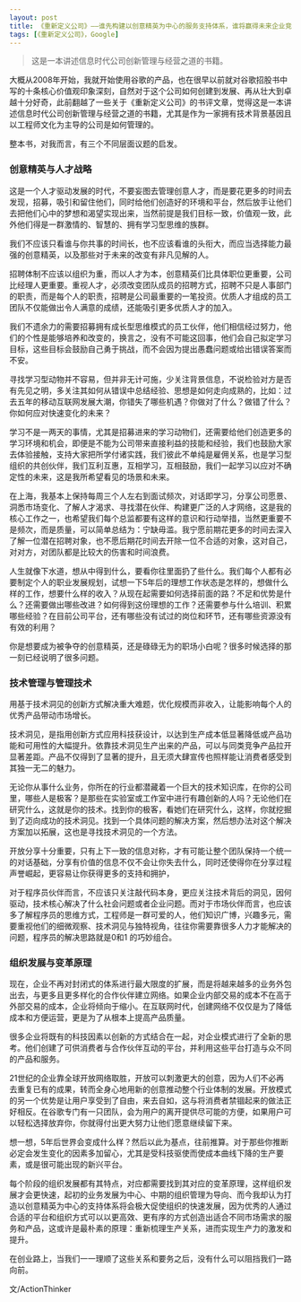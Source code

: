 ```yaml
---
layout: post
title: 《重新定义公司》——谁先构建以创意精英为中心的服务支持体系，谁将赢得未来企业竞争
tags: [《重新定义公司》，Google]
---
```


> 这是一本讲述信息时代公司创新管理与经营之道的书籍。

大概从2008年开始，我就开始使用谷歌的产品，也在很早以前就对谷歌招股书中写的十条核心价值观印象深刻，自然对于这个公司如何创建到发展、再从壮大到卓越十分好奇，此前翻越了一些关于《重新定义公司》的书评文章，觉得这是一本讲述信息时代公司创新管理与经营之道的书籍，尤其是作为一家拥有技术背景基因且以工程师文化为主导的公司是如何管理的。 整本书，对我而言，有三个不同层面议题的启发。 ### 创意精英与人才战略这是一个人才驱动发展的时代，不要妄图去管理创意人才，而是要花更多的时间去发现，招募，吸引和留住他们，同时给他们创造好的环境和平台，然后放手让他们去把他们心中的梦想和渴望实现出来，当然前提是我们目标一致，价值观一致，此外他们得是一群激情的、智慧的、拥有学习型思维的族群。 我们不应该只看谁与你共事的时间长，也不应该看谁的头衔大，而应当选择能力最强的创意精英，以及那些对于未来的改变有非凡见解的人。 招聘体制不应该以组织为重，而以人才为本，创意精英们比具体职位更重要，公司比经理人更重要。重视人才，必须改变团队成员的招聘方式，招聘不只是人事部门的职责，而是每个人的职责，招聘是公司最重要的一笔投资。优质人才组成的员工团队不仅能做出令人满意的成绩，还能吸引更多优质人才的加入。 我们不遗余力的需要招募拥有成长型思维模式的员工伙伴，他们相信经过努力，他们的个性是能够培养和改变的，换言之，没有不可能这回事，他们会自己拟定学习目标，这些目标会鼓励自己勇于挑战，而不会因为提出愚蠢问题或给出错误答案而不安。 寻找学习型动物并不容易，但并非无计可施，少关注背景信息，不说检验对方是否有先见之明，多关注其如何从错误中总结经验、思想是如何走向成熟的，比如：过去五年的移动互联网发展大潮，你错失了哪些机遇？你做对了什么？做错了什么？你如何应对快速变化的未来？ 学习不是一两天的事情，尤其是招募进来的学习动物们，还需要给他们创造更多的学习环境和机会，即便是不能为公司带来直接利益的技能和经验，我们也鼓励大家去体验接触，支持大家把所学付诸实践，我们彼此不单纯是雇佣关系，也是学习型组织的共创伙伴，我们互利互惠，互相学习，互相鼓励，我们一起学习以应对不确定性的未来，这是我所希望看见的场景和未来。 在上海，我基本上保持每周三个人左右到面试频次，对话即学习，分享公司愿景、洞悉市场变化、了解人才渴求、寻找潜在伙伴、构建更广泛的人才网络，这是我的核心工作之一，也希望我们每个总监都要有这样的意识和行动举措，当然更重要不是频次，而是质量，可以简单总结为：宁缺毋滥。我宁愿前期花更多的时间去深入了解一位潜在招聘对象，也不愿后期花时间去开除一位不合适的对象，这对自己，对对方，对团队都是比较大的伤害和时间浪费。 人生就像下水道，想从中得到什么，要看你往里面扔了些什么。我们每个人都有必要制定个人的职业发展规划，试想一下5年后的理想工作状态是怎样的，想做什么样的工作，想要什么样的收入？从现在起需要如何选择前面的路？不足和优势是什么？还需要做出哪些改进？如何得到这份理想的工作？还需要参与什么培训、积累哪些经验？在目前公司平台，还有哪些没有试过的岗位和环节，还有哪些资源没有有效的利用？ 你是想要成为被争夺的创意精英，还是碌碌无为的职场小白呢？很多时候选择的那一刻已经说明了很多问题。 ### 技术管理与管理技术用基于技术洞见的创新方式解决重大难题，优化规模而非收入，让能影响每个人的优秀产品带动市场增长。 技术洞见，是指用创新方式应用科技获设计，以达到生产成本低显著降低或产品功能和可用性的大幅提升。依靠技术洞见生产出来的产品，可以与同类竞争产品拉开显著差距。产品不仅得到了显著的提升，且无须大肆宣传也照样能让消费者感受到其独一无二的魅力。 无论你从事什么业务，你所在的行业都潜藏着一个巨大的技术知识库，在你的公司里，哪些人是极客？是那些在实验室或工作室中进行有趣创新的人吗？无论他们在研究什么，这就是你的技术。找到你的极客，看她们在研究什么，这样，你就挖掘到了迈向成功的技术洞见。找到一个具体问题的解决方案，然后想办法对这个解决方案加以拓展，这也是寻找技术洞见的一个方法。 开放分享十分重要，只有上下一致的信息对称，才有可能让整个团队保持一个统一的对话基础，分享有价值的信息不仅不会让你失去什么，同时还使得你在分享过程声誉崛起，更容易让你获得更多的支持和拥护，对于程序员伙伴而言，不应该只关注敲代码本身，更应关注技术背后的洞见，因何驱动，技术核心解决了什么社会问题或者企业问题。而对于市场伙伴而言，也应该多了解程序员的思维方式，工程师是一群可爱的人，他们知识广博，兴趣多元，需要重视他们的细微观察、技术洞见与独特视角，往往你需要靠很多人力才能解决的问题，程序员的解决思路就是0和1 的巧妙组合。 ### 组织发展与变革原理现在，企业不再对封闭式的体系进行最大限度的扩展，而是将越来越多的业务外包出去，与更多且更多样化的合作伙伴建立网络。如果企业内部交易的成本不在高于外部交易的成本，企业将倾向于缩小。在互联网时代，创建网络不仅仅是为了降低成本和方便运营，更是为了从根本上提高产品质量。 很多企业将既有的科技因素以创新的方式结合在一起，对企业模式进行了全新的思考。他们创建了可供消费者与合作伙伴互动的平台，并利用这些平台打造与众不同的产品和服务。 21世纪的企业靠全球开放网络取胜，开放可以刺激更大的创意，因为人们不必再去重复已有的成果，转而全身心地用新的创意推动整个行业体制的发展。开放模式的另一个优势是让用户享受到了自由，来去自如，这与将消费者禁锢起来的做法正好相反。在谷歌专门有一只团队，会为用户的离开提供尽可能的方便，如果用户可以轻松选择放弃你，你就得付出更大努力让他们愿意继续留下来。 想一想，5年后世界会变成什么样？然后以此为基点，往前推算。对于那些你推断必定会发生变化的因素多加留心，尤其是受科技驱使而使成本曲线下降的生产要素，或是很可能出现的新兴平台。
 每个阶段的组织发展都有其特点，对应都需要找到其对应的变革原理，这样组织发展才会更快速，起初的业务发展为中心、中期的组织管理为导向、而今我却认为打造以创意精英为中心的支持体系将会极大促使组织的快速发展，因为优秀的人通过合适的平台和组织方式可以以更高效、更有序的方式创造出适合不同市场需求的服务和产品，这或许是最朴素的原理：重新梳理生产关系，进而实现生产力的激发和提升。 在创业路上，当我们一一理顺了这些关系和要务之后，没有什么可以阻挡我们一路向前。



文/ActionThinker


